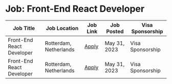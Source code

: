 # Job: Front-End React Developer

| Job Title | Job Location | Job Link | Job Posted | Visa Sponsorship |
| --- | --- | --- | --- | --- |
| Front-End React Developer | Rotterdam, Netherlands | [Apply](https://www.careersatcoolblue.com/vacancies/front-end-react-developer/) | May 31, 2023 | Visa Sponsorship |
| Front-End React Developer | Rotterdam, Netherlands | [Apply](https://www.careersatcoolblue.com/vacancies/front-end-react-developer/) | May 31, 2023 | Visa Sponsorship |
